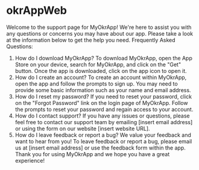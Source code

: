 # okrAppWeb

Welcome to the support page for MyOkrApp!
We're here to assist you with any questions or concerns you may have about our app. Please take a look at the information below to get the help you need.
Frequently Asked Questions:
1. How do I download MyOkrApp?
To download MyOkrApp, open the App Store on your device, search for MyOkrApp, and click on the "Get" button. Once the app is downloaded, click on the app icon to open it.
2. How do I create an account?
To create an account within MyOkrApp, open the app and follow the prompts to sign up. You may need to provide some basic information such as your name and email address.
3. How do I reset my password?
If you need to reset your password, click on the "Forgot Password" link on the login page of MyOkrApp. Follow the prompts to reset your password and regain access to your account.
4. How do I contact support?
If you have any issues or questions, please feel free to contact our support team by emailing [insert email address] or using the form on our website [insert website URL].
5. How do I leave feedback or report a bug?
We value your feedback and want to hear from you! To leave feedback or report a bug, please email us at [insert email address] or use the feedback form within the app.
Thank you for using MyOkrApp and we hope you have a great experience!
